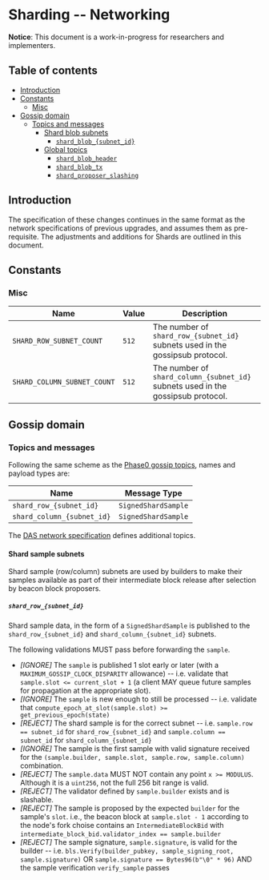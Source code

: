 # Sharding -- Networking

**Notice**: This document is a work-in-progress for researchers and implementers.

## Table of contents

<!-- TOC -->
<!-- START doctoc generated TOC please keep comment here to allow auto update -->
<!-- DON'T EDIT THIS SECTION, INSTEAD RE-RUN doctoc TO UPDATE -->

- [Introduction](#introduction)
- [Constants](#constants)
  - [Misc](#misc)
- [Gossip domain](#gossip-domain)
  - [Topics and messages](#topics-and-messages)
    - [Shard blob subnets](#shard-blob-subnets)
      - [`shard_blob_{subnet_id}`](#shard_blob_subnet_id)
    - [Global topics](#global-topics)
      - [`shard_blob_header`](#shard_blob_header)
      - [`shard_blob_tx`](#shard_blob_tx)
      - [`shard_proposer_slashing`](#shard_proposer_slashing)

<!-- END doctoc generated TOC please keep comment here to allow auto update -->
<!-- /TOC -->

## Introduction

The specification of these changes continues in the same format as the network specifications of previous upgrades, and assumes them as pre-requisite.
The adjustments and additions for Shards are outlined in this document.

## Constants

### Misc

| Name                        | Value | Description                                                                      |
| --------------------------- | ----- | -------------------------------------------------------------------------------- |
| `SHARD_ROW_SUBNET_COUNT`    | `512` | The number of `shard_row_{subnet_id}` subnets used in the gossipsub protocol.    |
| `SHARD_COLUMN_SUBNET_COUNT` | `512` | The number of `shard_column_{subnet_id}` subnets used in the gossipsub protocol. |

## Gossip domain

### Topics and messages

Following the same scheme as the [Phase0 gossip topics](../phase0/p2p-interface.md#topics-and-messages), names and payload types are:

| Name                            | Message Type             |
|---------------------------------|--------------------------|
| `shard_row_{subnet_id}`         | `SignedShardSample`      |
| `shard_column_{subnet_id}`      | `SignedShardSample`      |

The [DAS network specification](./das-p2p.md) defines additional topics.

#### Shard sample subnets

Shard sample (row/column) subnets are used by builders to make their samples available as part of their intermediate block release after selection by beacon block proposers.

##### `shard_row_{subnet_id}`

Shard sample data, in the form of a `SignedShardSample` is published to the `shard_row_{subnet_id}` and `shard_column_{subnet_id}` subnets.

The following validations MUST pass before forwarding the `sample`.

- _[IGNORE]_ The `sample` is published 1 slot early or later (with a `MAXIMUM_GOSSIP_CLOCK_DISPARITY` allowance) --
  i.e. validate that `sample.slot <= current_slot + 1`
  (a client MAY queue future samples for propagation at the appropriate slot).
- _[IGNORE]_ The `sample` is new enough to still be processed --
  i.e. validate that `compute_epoch_at_slot(sample.slot) >= get_previous_epoch(state)`
- _[REJECT]_ The shard sample is for the correct subnet --
  i.e. `sample.row == subnet_id` for `shard_row_{subnet_id}` and `sample.column == subnet_id` for `shard_column_{subnet_id}`
- _[IGNORE]_ The sample is the first sample with valid signature received for the `(sample.builder, sample.slot, sample.row, sample.column)` combination.
- _[REJECT]_ The `sample.data` MUST NOT contain any point `x >= MODULUS`. Although it is a `uint256`, not the full 256 bit range is valid.
- _[REJECT]_ The validator defined by `sample.builder` exists and is slashable.
- _[REJECT]_ The sample is proposed by the expected `builder` for the sample's `slot`.
  i.e., the beacon block at `sample.slot - 1` according to the node's fork choise contains an `IntermediateBlockBid`
  with `intermediate_block_bid.validator_index == sample.builder`
- _[REJECT]_ The sample signature, `sample.signature`, is valid for the builder --
  i.e. `bls.Verify(builder_pubkey, sample_signing_root, sample.signature)` OR `sample.signature == Bytes96(b"\0" * 96)` AND
  the sample verification `verify_sample` passes

